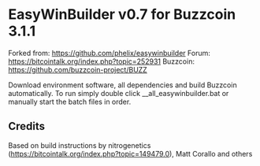 EasyWinBuilder v0.7 for Buzzcoin 3.1.1
===========================
Forked from: https://github.com/phelix/easywinbuilder
Forum: https://bitcointalk.org/index.php?topic=252931
Buzzcoin: https://github.com/buzzcoin-project/BUZZ

Download environment software, all dependencies and build Buzzcoin automatically. To run simply double click __all_easywinbuilder.bat or manually start the batch files in order.

Credits
-------
Based on build instructions by nitrogenetics (https://bitcointalk.org/index.php?topic=149479.0), Matt Corallo and others
